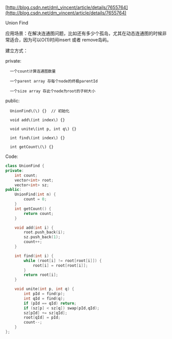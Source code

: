 [http://blog.csdn.net/dm\_vincent/article/details/7655764](http://blog.csdn.net/dm_vincent/article/details/7655764)

Union Find

应用场景：在解决连通图问题，比如还有多少个孤岛，尤其在动态连通图的时候非常适合，因为可以O\(1\)时间insert 或者 remove岛屿。

建立方式：

private:

```
  一个count计算连通图数量

  一个parent array 存每个node的终极parentId

  一个size array 存此个node为root的子树大小
```

public:

```
  UnionFind\(\) {}  // 初始化

  void add\(int index\) {}

  void unite\(int p, int q\) {}

  int find\(int index\) {}

  int getCount\(\) {}
```

Code:

```cpp
class UnionFind {
private:
    int count;
    vector<int> root;
    vector<int> sz;
public:
    UnionFind(int n) {
        count = 0;
    }
    int getCount() {
        return count;
    }

    void add(int i) {
        root.push_back(i);
        sz.push_back(1);
        count++;
    }

    int find(int i) {
        while (root[i] != root[root[i]]) {
            root[i] = root[root[i]];
        }
        return root[i];
    }

    void unite(int p, int q) {
        int pId = find(p);
        int qId = find(q);
        if (pId == qId) return;
        if (sz[p] < sz[q]) swap(pId,qId);
        sz[pId] += sz[qId];
        root[qId] = pId;
        count--;
    }
};
```



